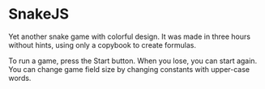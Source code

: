 # SnakeJS
Yet another snake game with colorful design. It was made in three hours without hints, using only a copybook to create formulas.

To run a game, press the Start button. When you lose, you can start again. You can change game field size by changing constants with upper-case words.

